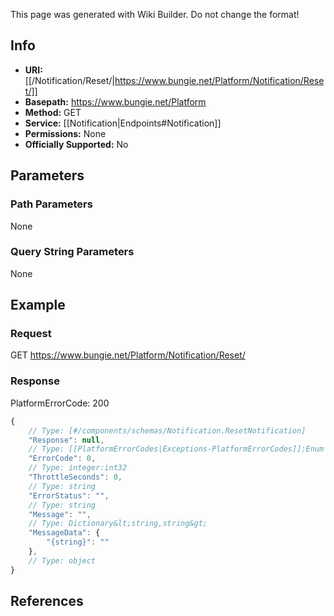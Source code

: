 <span class="wiki-builder">This page was generated with Wiki Builder. Do not change the format!</span>

## Info


* **URI:** [[/Notification/Reset/|https://www.bungie.net/Platform/Notification/Reset/]]
* **Basepath:** https://www.bungie.net/Platform
* **Method:** GET
* **Service:** [[Notification|Endpoints#Notification]]
* **Permissions:** None
* **Officially Supported:** No

## Parameters
### Path Parameters
None

### Query String Parameters
None

## Example
### Request
GET https://www.bungie.net/Platform/Notification/Reset/

### Response
PlatformErrorCode: 200
```javascript
{
    // Type: [#/components/schemas/Notification.ResetNotification]
    "Response": null,
    // Type: [[PlatformErrorCodes|Exceptions-PlatformErrorCodes]]:Enum
    "ErrorCode": 0,
    // Type: integer:int32
    "ThrottleSeconds": 0,
    // Type: string
    "ErrorStatus": "",
    // Type: string
    "Message": "",
    // Type: Dictionary&lt;string,string&gt;
    "MessageData": {
        "{string}": ""
    },
    // Type: object
}

```

## References
